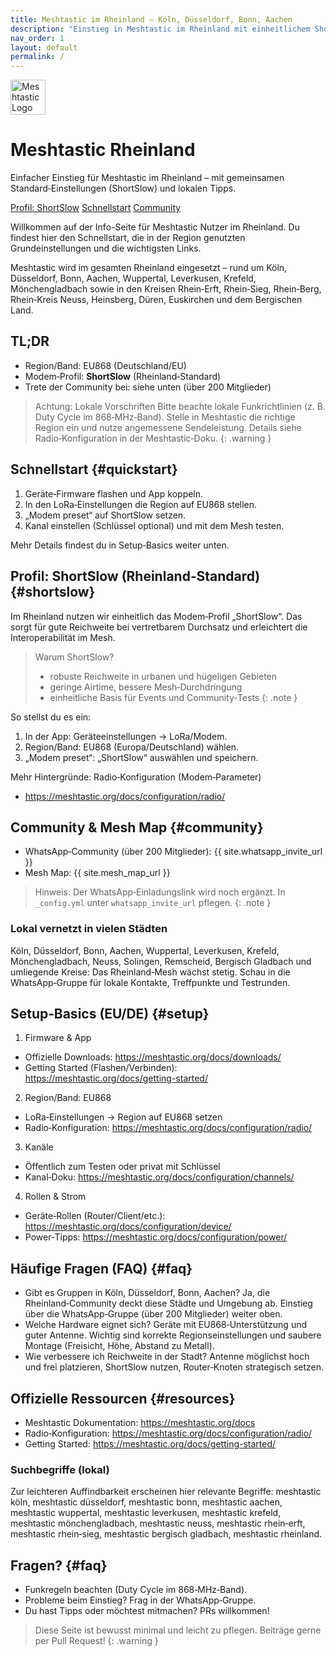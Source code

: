 ```yaml
---
title: Meshtastic im Rheinland – Köln, Düsseldorf, Bonn, Aachen
description: "Einstieg in Meshtastic im Rheinland mit einheitlichem ShortSlow‑Profil (EU868), aktiver WhatsApp‑Community mit über 200 Mitgliedern und Infos für Köln, Düsseldorf, Bonn, Aachen, Wuppertal, Leverkusen, Krefeld, Mönchengladbach u. a."
nav_order: 1
layout: default
permalink: /
---
```


<div class="hero">
  <img src="https://meshtastic.org/design/logo/svg/Mesh_Logo_Black.svg" alt="Meshtastic Logo" style="height:56px; vertical-align:middle; opacity:.95;">
  <h1>Meshtastic Rheinland</h1>
  <p>Einfacher Einstieg für Meshtastic im Rheinland – mit gemeinsamen Standard‑Einstellungen (ShortSlow) und lokalen Tipps.</p>
  <p>
    <a class="btn" href="#shortslow">Profil: ShortSlow</a>
    <a class="btn btn-secondary" href="#quickstart">Schnellstart</a>
    <a class="btn btn-secondary" href="#community">Community</a>
  </p>
</div>

Willkommen auf der Info-Seite für Meshtastic Nutzer im Rheinland. Du findest hier den Schnellstart, die in der Region genutzten Grundeinstellungen und die wichtigsten Links.

Meshtastic wird im gesamten Rheinland eingesetzt – rund um Köln, Düsseldorf, Bonn, Aachen, Wuppertal, Leverkusen, Krefeld, Mönchengladbach sowie in den Kreisen Rhein‑Erft, Rhein‑Sieg, Rhein‑Berg, Rhein‑Kreis Neuss, Heinsberg, Düren, Euskirchen und dem Bergischen Land. 

## TL;DR

- Region/Band: EU868 (Deutschland/EU)
- Modem‑Profil: **ShortSlow** (Rheinland‑Standard)
- Trete der Community bei: siehe unten (über 200 Mitglieder)

> Achtung: Lokale Vorschriften
> Bitte beachte lokale Funkrichtlinien (z. B. Duty Cycle im 868‑MHz‑Band). Stelle in Meshtastic die richtige Region ein und nutze angemessene Sendeleistung. Details siehe Radio‑Konfiguration in der Meshtastic‑Doku.
{: .warning }

## Schnellstart {#quickstart}

1. Geräte‑Firmware flashen und App koppeln.
2. In den LoRa‑Einstellungen die Region auf EU868 stellen.
3. „Modem preset“ auf ShortSlow setzen.
4. Kanal einstellen (Schlüssel optional) und mit dem Mesh testen.

Mehr Details findest du in Setup‑Basics weiter unten.

## Profil: ShortSlow (Rheinland‑Standard) {#shortslow}

Im Rheinland nutzen wir einheitlich das Modem‑Profil „ShortSlow“. Das sorgt für gute Reichweite bei vertretbarem Durchsatz und erleichtert die Interoperabilität im Mesh.

> Warum ShortSlow?
> - robuste Reichweite in urbanen und hügeligen Gebieten
> - geringe Airtime, bessere Mesh‑Durchdringung
> - einheitliche Basis für Events und Community‑Tests
{: .note }

So stellst du es ein:

1. In der App: Geräteeinstellungen → LoRa/Modem.
2. Region/Band: EU868 (Europa/Deutschland) wählen.
3. „Modem preset“: „ShortSlow“ auswählen und speichern.

Mehr Hintergründe: Radio‑Konfiguration (Modem‑Parameter)
- https://meshtastic.org/docs/configuration/radio/

## Community & Mesh Map {#community}

- WhatsApp‑Community (über 200 Mitglieder): {{ site.whatsapp_invite_url }}
- Mesh Map: {{ site.mesh_map_url }}

> Hinweis: Der WhatsApp‑Einladungslink wird noch ergänzt. In `_config.yml` unter `whatsapp_invite_url` pflegen.
{: .note }

### Lokal vernetzt in vielen Städten

Köln, Düsseldorf, Bonn, Aachen, Wuppertal, Leverkusen, Krefeld, Mönchengladbach, Neuss, Solingen, Remscheid, Bergisch Gladbach und umliegende Kreise: Das Rheinland‑Mesh wächst stetig. Schau in die WhatsApp‑Gruppe für lokale Kontakte, Treffpunkte und Testrunden.

## Setup‑Basics (EU/DE) {#setup}

1) Firmware & App
- Offizielle Downloads: https://meshtastic.org/docs/downloads/
- Getting Started (Flashen/Verbinden): https://meshtastic.org/docs/getting-started/

2) Region/Band: EU868
- LoRa‑Einstellungen → Region auf EU868 setzen
- Radio‑Konfiguration: https://meshtastic.org/docs/configuration/radio/

3) Kanäle
- Öffentlich zum Testen oder privat mit Schlüssel
- Kanal‑Doku: https://meshtastic.org/docs/configuration/channels/

4) Rollen & Strom
- Geräte‑Rollen (Router/Client/etc.): https://meshtastic.org/docs/configuration/device/
- Power‑Tipps: https://meshtastic.org/docs/configuration/power/

## Häufige Fragen (FAQ) {#faq}

- Gibt es Gruppen in Köln, Düsseldorf, Bonn, Aachen?
  Ja, die Rheinland‑Community deckt diese Städte und Umgebung ab. Einstieg über die WhatsApp‑Gruppe (über 200 Mitglieder) weiter oben.
- Welche Hardware eignet sich?
  Geräte mit EU868‑Unterstützung und guter Antenne. Wichtig sind korrekte Regionseinstellungen und saubere Montage (Freisicht, Höhe, Abstand zu Metall).
- Wie verbessere ich Reichweite in der Stadt?
  Antenne möglichst hoch und frei platzieren, ShortSlow nutzen, Router‑Knoten strategisch setzen.

<script type="application/ld+json">
{
  "@context": "https://schema.org",
  "@type": "WebSite",
  "name": "Meshtastic Rheinland",
  "url": "https://meshtastic-rheinland.github.io/",
  "inLanguage": "de",
  "about": {
    "@type": "Thing",
    "name": "Meshtastic im Rheinland (Köln, Düsseldorf, Bonn, Aachen)"
  }
}
</script>

## Offizielle Ressourcen {#resources}

- Meshtastic Dokumentation: https://meshtastic.org/docs
- Radio‑Konfiguration: https://meshtastic.org/docs/configuration/radio/
- Getting Started: https://meshtastic.org/docs/getting-started/

### Suchbegriffe (lokal)

Zur leichteren Auffindbarkeit erscheinen hier relevante Begriffe: meshtastic köln, meshtastic düsseldorf, meshtastic bonn, meshtastic aachen, meshtastic wuppertal, meshtastic leverkusen, meshtastic krefeld, meshtastic mönchengladbach, meshtastic neuss, meshtastic rhein‑erft, meshtastic rhein‑sieg, meshtastic bergisch gladbach, meshtastic rheinland.

## Fragen? {#faq}

- Funkregeln beachten (Duty Cycle im 868‑MHz‑Band).
- Probleme beim Einstieg? Frag in der WhatsApp‑Gruppe.
- Du hast Tipps oder möchtest mitmachen? PRs willkommen!

> Diese Seite ist bewusst minimal und leicht zu pflegen. Beiträge gerne per Pull Request!
{: .warning }
